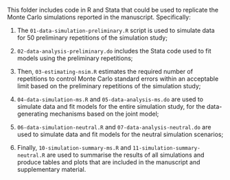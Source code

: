 This folder includes code in R and Stata that could be used to replicate the Monte Carlo simulations reported in the manuscript.
Specifically:

1. The `01-data-simulation-preliminary.R` script is used to simulate data for 50 preliminary repetitions of the simulation study;

1. `02-data-analysis-preliminary.do` includes the Stata code used to fit models using the preliminary repetitions;

1. Then, `03-estimating-nsim.R` estimates the required number of repetitions to control Monte Carlo standard errors within an acceptable limit based on the preliminary repetitions of the simulation study;

1. `04-data-simulation-ms.R` and `05-data-analysis-ms.do` are used to simulate data and fit models for the entire simulation study, for the data-generating mechanisms based on the joint model;

1. `06-data-simulation-neutral.R` and `07-data-analysis-neutral.do` are used to simulate data and fit models for the neutral simulation scenarios;

1. Finally, `10-simulation-summary-ms.R` and `11-simulation-summary-neutral.R` are used to summarise the results of all simulations and produce tables and plots that are included in the manuscript and supplementary material.
